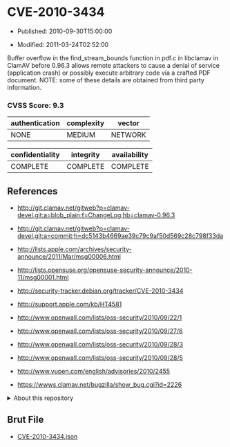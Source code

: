 # CVE-2010-3434

- Published: 2010-09-30T15:00:00

- Modified: 2011-03-24T02:52:00

Buffer overflow in the find_stream_bounds function in pdf.c in libclamav in ClamAV before 0.96.3 allows remote attackers to cause a denial of service (application crash) or possibly execute arbitrary code via a crafted PDF document.  NOTE: some of these details are obtained from third party information.

### CVSS Score: **9.3**

| authentication | complexity | vector |
| --- | --- | --- |
| NONE | MEDIUM | NETWORK |

| confidentiality | integrity | availability |
| --- | --- | --- |
| COMPLETE | COMPLETE | COMPLETE |

## References

* http://git.clamav.net/gitweb?p=clamav-devel.git;a=blob_plain;f=ChangeLog;hb=clamav-0.96.3

* http://git.clamav.net/gitweb?p=clamav-devel.git;a=commit;h=dc5143b4669ae39c79c9af50d569c28c798f33da

* http://lists.apple.com/archives/security-announce/2011/Mar/msg00006.html

* http://lists.opensuse.org/opensuse-security-announce/2010-11/msg00001.html

* http://security-tracker.debian.org/tracker/CVE-2010-3434

* http://support.apple.com/kb/HT4581

* http://www.openwall.com/lists/oss-security/2010/09/22/1

* http://www.openwall.com/lists/oss-security/2010/09/27/6

* http://www.openwall.com/lists/oss-security/2010/09/28/3

* http://www.openwall.com/lists/oss-security/2010/09/28/5

* http://www.vupen.com/english/advisories/2010/2455

* https://wwws.clamav.net/bugzilla/show_bug.cgi?id=2226

<details>
<summary>About this repository</summary> 

  This repository is part of the project [Live Hack CVE](https://github.com/Live-Hack-CVE). Main website can be found [www.live-hack.org](https://www.live-hack.org) 
  
  Made by [Sn0wAlice](https://github.com/Sn0wAlice) for the people that care about security and need to have a feed of the latest CVEs. Hope you enjoy it, don't forget to star the repo and follow me on [Twitter](https://twitter.com/Sn0wAlice) and [Github](https://github.com/Sn0wAlice). And that is my [personnal website](https://www.alice-snow.me/)

  - [Home Page](https://github.com/Live-Hack-CVE)
  - [Framework](https://github.com/Live-Hack-CVE/cve-framework)
  - [CVE database](https://github.com/Live-Hack-CVE/full_database)
  - [Changelog](https://github.com/Live-Hack-CVE/Changelog)
</details>

## Brut File

* [CVE-2010-3434.json](https://raw.githubusercontent.com/Live-Hack-CVE/full_database/main/cves/2010/CVE-2010-3434.json)

